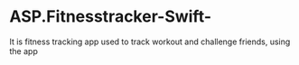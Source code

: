 # ASP.Fitnesstracker-Swift-
It is fitness tracking app used to track workout and challenge friends, using the app
